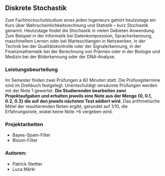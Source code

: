 ## Diskrete Stochastik

Zum Fachhochschulstudium eines jeden Ingenieurs gehört heutzutage ein Kurs über Wahrscheinlichkeitsrechnung und Statistik – kurz Stochastik genannt. Heutzutage findet die Stochastik in vielen Gebieten Anwendung. Zum Beispiel in der Informatik bei Datenkompression, Spracherkennung, maschinellem Lernen oder bei Warteschlangen in Netzwerken, in der Technik bei der Qualitätskontrolle oder der Signalerkennung, in der Finanzmathematik bei der Berechnung von Prämien oder in der Biologie und Medizin bei der Bilderkennung oder der DNA-Analyse.

### Leistungsbeurteilung

Im Semester finden zwei Prüfungen à 60 Minuten statt. Die Prüfungstermine sind im Drehbuch festgelegt. Unentschuldigt versäumte Prüfungen werden mit der Note 1 gewertet. **Die Studierenden bearbeiten zwei Projektaufgaben und erhalten jeweils eine Note aus der Menge {0, 0.1, 0.2, 0.3} die auf den jeweils nächsten Test addiert wird.** Das arithmetische Mittel der resultierenden Noten ergibt, gerundet auf 1/10, die Erfahrungsnote, wobei keine Note >6 vergeben wird.

### Projektarbeiten
- Bayes-Spam-Filter
- Bloom-Filter

### Autoren:
- Patrick Stettler
- Luca Märki